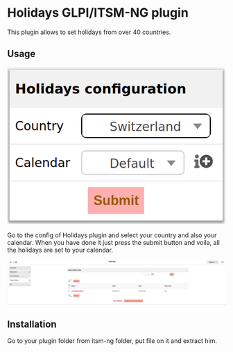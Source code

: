 # Holidays GLPI/ITSM-NG plugin

This plugin allows to set holidays from over 40 countries.

## Usage

![Schema](.github/assets/holiday_config.png)

Go to the config of Holidays plugin and select your country and also your calendar.
When you have done it just press the submit button and voila, all the holidays are set to your calendar.

![Schema](.github/assets/holiday_calendar.png)

## Installation

Go to your plugin folder from itsm-ng folder, put file on it and extract him.
